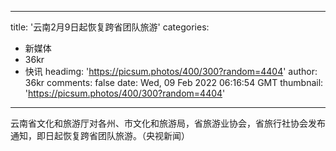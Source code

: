 
---
title: '云南2月9日起恢复跨省团队旅游'
categories: 
 - 新媒体
 - 36kr
 - 快讯
headimg: 'https://picsum.photos/400/300?random=4404'
author: 36kr
comments: false
date: Wed, 09 Feb 2022 06:16:54 GMT
thumbnail: 'https://picsum.photos/400/300?random=4404'
---

<div>   
云南省文化和旅游厅对各州、市文化和旅游局，省旅游业协会，省旅行社协会发布通知，即日起恢复跨省团队旅游。（央视新闻）  
</div>
            